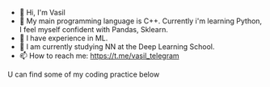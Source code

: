 - 👋 Hi, I'm Vasil
- 👀 My main programming language is C++. Currently i'm learning Python, I feel myself confident with Pandas, Sklearn.
- 🌱 I have experience in ML. 
- 💞️ I am currently studying NN at the Deep Learning School.
- 📫 How to reach me: https://t.me/vasil_telegram

U can find some of my coding practice below

<!---
megadiler/megadiler is a ✨ special ✨ repository because its `README.md` (this file) appears on your GitHub profile.
You can click the Preview link to take a look at your changes.
--->
